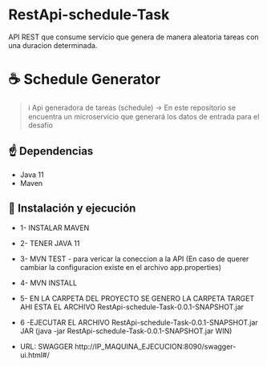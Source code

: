 # RestApi-schedule-Task
API REST que consume servicio que genera de manera aleatoria tareas con una duracion determinada.


# ☕️ Schedule Generator 

> ℹ️ Api generadora de tareas (schedule) -> En este repositorio se encuentra un microservicio que generará los datos de entrada para el desafío

## ☝️ Dependencias

* Java 11
* Maven


## 🚀 Instalación y ejecución

* 1- INSTALAR MAVEN
* 2- TENER JAVA 11
* 3- MVN TEST - para vericar la coneccion a la API (En caso de querer cambiar la configuracion existe en el archivo app.properties)
* 4- MVN INSTALL
* 5- EN LA CARPETA DEL PROYECTO SE GENERO LA CARPETA TARGET AHI ESTA EL ARCHIVO RestApi-schedule-Task-0.0.1-SNAPSHOT.jar
* 6 -EJECUTAR EL ARCHIVO RestApi-schedule-Task-0.0.1-SNAPSHOT.jar JAR (java -jar RestApi-schedule-Task-0.0.1-SNAPSHOT.jar WIN)


* URL: SWAGGER http://IP_MAQUINA_EJECUCION:8090/swagger-ui.html#/

